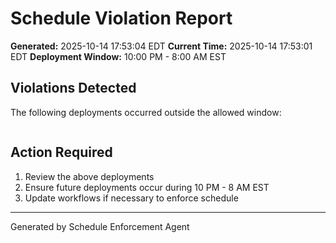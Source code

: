 # Schedule Violation Report

**Generated:** 2025-10-14 17:53:04 EDT
**Current Time:** 2025-10-14 17:53:01 EDT
**Deployment Window:** 10:00 PM - 8:00 AM EST

## Violations Detected

The following deployments occurred outside the allowed window:

```

```

## Action Required

1. Review the above deployments
2. Ensure future deployments occur during 10 PM - 8 AM EST
3. Update workflows if necessary to enforce schedule

---

Generated by Schedule Enforcement Agent
